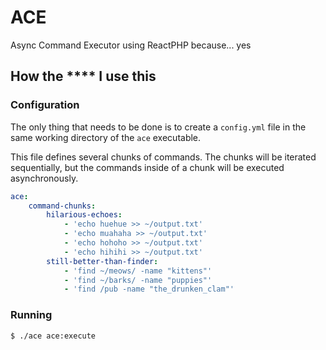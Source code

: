 # ACE
Async Command Executor using ReactPHP because... yes

## How the **** I use this

### Configuration
The only thing that needs to be done is to create a `config.yml` file in the same working directory of the `ace` executable.

This file defines several chunks of commands. The chunks will be iterated sequentially, but the commands inside of a chunk will be executed asynchronously.

```yaml
ace:
    command-chunks:
        hilarious-echoes:
            - 'echo huehue >> ~/output.txt'
            - 'echo muahaha >> ~/output.txt'
            - 'echo hohoho >> ~/output.txt'
            - 'echo hihihi >> ~/output.txt'
        still-better-than-finder:
            - 'find ~/meows/ -name "kittens"'
            - 'find ~/barks/ -name "puppies"'
            - 'find /pub -name "the_drunken_clam"'
```

### Running

```bash
$ ./ace ace:execute
```
